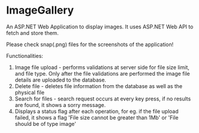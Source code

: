 # ImageGallery
An ASP.NET Web Application to display images. It uses ASP.NET Web API to fetch and store them.

Please check snap(.png) files for the screenshots of the application!

Functionalities:
1) Image file upload - performs validations at server side for file size limit, and file type. Only after the file validations are performed the image file details are uploaded to the database.
2) Delete file - deletes file information from the database as well as the physical file
3) Search for files - search request occurs at every key press, if no results are found, it shows a sorry message.
4) Displays a status flag after each operation, for eg. if the file upload failed, it shows a flag 'File size cannot be greater than 1Mb' or 'File should be of type image'
